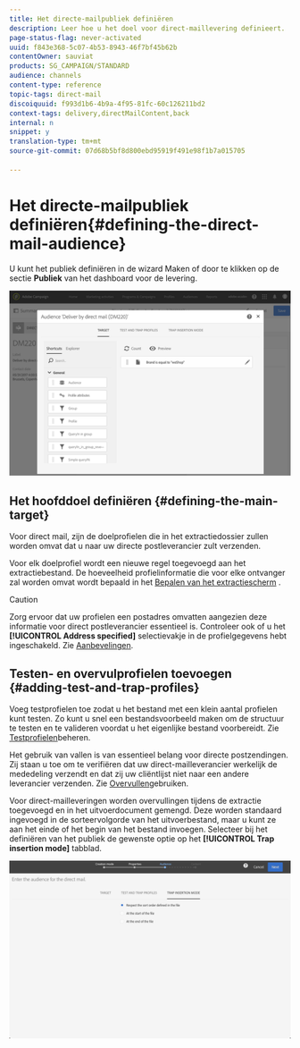 ```yaml
---
title: Het directe-mailpubliek definiëren
description: Leer hoe u het doel voor direct-maillevering definieert.
page-status-flag: never-activated
uuid: f843e368-5c07-4b53-8943-46f7bf45b62b
contentOwner: sauviat
products: SG_CAMPAIGN/STANDARD
audience: channels
content-type: reference
topic-tags: direct-mail
discoiquuid: f993d1b6-4b9a-4f95-81fc-60c126211bd2
context-tags: delivery,directMailContent,back
internal: n
snippet: y
translation-type: tm+mt
source-git-commit: 07d68b5bf8d800ebd95919f491e98f1b7a015705

---
```



# Het directe-mailpubliek definiëren{#defining-the-direct-mail-audience}

U kunt het publiek definiëren in de wizard Maken of door te klikken op de sectie **Publiek** van het dashboard voor de levering.

![](assets/direct_mail_15.png)

## Het hoofddoel definiëren {#defining-the-main-target}

Voor direct mail, zijn de doelprofielen die in het extractiedossier zullen worden omvat dat u naar uw directe postleverancier zult verzenden.

Voor elk doelprofiel wordt een nieuwe regel toegevoegd aan het extractiebestand. De hoeveelheid profielinformatie die voor elke ontvanger zal worden omvat wordt bepaald in het [Bepalen van het extractiescherm](../../channels/using/defining-the-direct-mail-content.md#defining-the-extraction) .

>[!CAUTION]
>
>Zorg ervoor dat uw profielen een postadres omvatten aangezien deze informatie voor direct postleverancier essentieel is. Controleer ook of u het **[!UICONTROL Address specified]** selectievakje in de profielgegevens hebt ingeschakeld. Zie [Aanbevelingen](../../channels/using/about-direct-mail.md#recommendations).

## Testen- en overvulprofielen toevoegen {#adding-test-and-trap-profiles}

Voeg testprofielen toe zodat u het bestand met een klein aantal profielen kunt testen. Zo kunt u snel een bestandsvoorbeeld maken om de structuur te testen en te valideren voordat u het eigenlijke bestand voorbereidt. Zie [Testprofielen](../../audiences/using/managing-test-profiles.md)beheren.

Het gebruik van vallen is van essentieel belang voor directe postzendingen. Zij staan u toe om te verifiëren dat uw direct-mailleverancier werkelijk de mededeling verzendt en dat zij uw cliëntlijst niet naar een andere leverancier verzenden. Zie [Overvullen](../../sending/using/using-traps.md)gebruiken.

Voor direct-mailleveringen worden overvullingen tijdens de extractie toegevoegd en in het uitvoerdocument gemengd. Deze worden standaard ingevoegd in de sorteervolgorde van het uitvoerbestand, maar u kunt ze aan het einde of het begin van het bestand invoegen. Selecteer bij het definiëren van het publiek de gewenste optie op het **[!UICONTROL Trap insertion mode]** tabblad.

![](assets/direct_mail_trap_insertion_mode.png)
